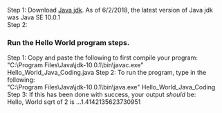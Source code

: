 Step 1: Download [Java jdk](http://www.oracle.com/technetwork/java/javase/downloads/index.html). As of 6/2/2018, the latest version of Java jdk was Java SE 10.0.1    
Step 2:



### Run the Hello World program steps.
Step 1: Copy and paste the following to first compile your program:    
"C:\Program Files\Java\jdk-10.0.1\bin\javac.exe" Hello_World_Java_Coding.java 
Step 2: To run the program, type in the following:   
"C:\Program Files\Java\jdk-10.0.1\bin\java.exe" Hello_World_Java_Coding
Step 3: If this has been done with success, your output *should* be:    
Hello, World
sqrt of 2 is ...1.4142135623730951